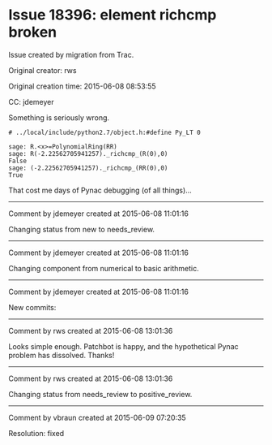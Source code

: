 # Issue 18396: element richcmp broken

Issue created by migration from Trac.

Original creator: rws

Original creation time: 2015-06-08 08:53:55

CC:  jdemeyer

Something is seriously wrong.

```
# ../local/include/python2.7/object.h:#define Py_LT 0

sage: R.<x>=PolynomialRing(RR)
sage: R(-2.22562705941257)._richcmp_(R(0),0)
False
sage: (-2.22562705941257)._richcmp_(RR(0),0)
True
```

That cost me days of Pynac debugging (of all things)...


---

Comment by jdemeyer created at 2015-06-08 11:01:16

Changing status from new to needs_review.


---

Comment by jdemeyer created at 2015-06-08 11:01:16

Changing component from numerical to basic arithmetic.


---

Comment by jdemeyer created at 2015-06-08 11:01:16

New commits:


---

Comment by rws created at 2015-06-08 13:01:36

Looks simple enough. Patchbot is happy, and the hypothetical Pynac problem has dissolved. Thanks!


---

Comment by rws created at 2015-06-08 13:01:36

Changing status from needs_review to positive_review.


---

Comment by vbraun created at 2015-06-09 07:20:35

Resolution: fixed
